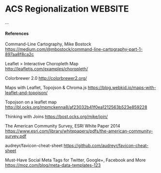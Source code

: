 # ACS Regionalization WEBSITE


...


#### References

Command-Line Cartography, Mike Bostock
https://medium.com/@mbostock/command-line-cartography-part-1-897aa8f8ca2c

Leaflet > Interactive Choropleth Map
http://leafletjs.com/examples/choropleth/

Colorbrewer 2.0
http://colorbrewer2.org/

Maps with Leaflet, Topojson & Chroma.js
https://blog.webkid.io/maps-with-leaflet-and-topojson/

Topojson on a leaflet map
http://bl.ocks.org/mpmckenna8/af23032b41f0ea1212563b523e859228

Thinking with Joins
https://bost.ocks.org/mike/join/

The American Community Survey, ESRI White Paper 2014
https://www.esri.com/library/whitepapers/pdfs/the-american-community-survey.pdf

audreyr/favicon-cheat-sheet
https://github.com/audreyr/favicon-cheat-sheet

Must-Have Social Meta Tags for Twitter, Google+, Facebook and More
https://moz.com/blog/meta-data-templates-123
